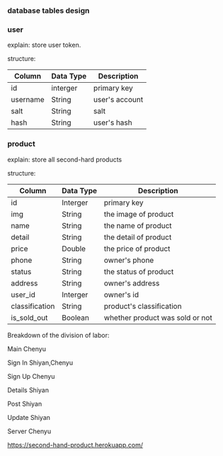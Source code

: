 ### database tables design

### user
explain: store user token.

structure:

| Column | Data Type | Description |
| --- | --- | --- |
| id | interger | primary key |
| username | String | user's account |
| salt | String | salt |
| hash | String | user's hash |

### product
explain: store all second-hard products

structure:

| Column | Data Type | Description |
| --- | --- | --- | 
| id | Interger | primary key |
| img | String | the image of product |
| name | String | the name of product |
| detail | String | the detail of product |
| price | Double | the price of product |
| phone | String | owner's phone |
| status | String | the status of product |
| address | String | owner's address |
| user_id | Interger | owner's id |
| classification | String | product's classification |
| is_sold_out | Boolean | whether product was sold or not |

Breakdown of the division of labor:

Main Chenyu

Sign In Shiyan,Chenyu

Sign Up Chenyu

Details Shiyan

Post Shiyan

Update Shiyan

Server Chenyu


https://second-hand-product.herokuapp.com/
